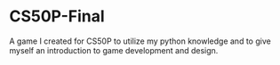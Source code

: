 # CS50P-Final
A game I created for CS50P to utilize my python knowledge and to give myself an introduction to game development and design.
